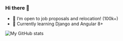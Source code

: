 ### Hi there 👋

- :telescope: I’m open to job proposals and relocation! (100k+)
- :seedling: Currently learning Django and Angular 8+

![My GitHub stats](https://github-readme-stats.vercel.app/api?username=murraco&count_private=true&show_icons=true&hide=contribs,,issues)

<!--
**murraco/murraco** is a ✨ _special_ ✨ repository because its `README.md` (this file) appears on your GitHub profile.

Here are some ideas to get you started:

- 🔭 I’m currently working on ...
- 🌱 I’m currently learning ...
- 👯 I’m looking to collaborate on ...
- 🤔 I’m looking for help with ...
- 💬 Ask me about ...
- 📫 How to reach me: ...
- 😄 Pronouns: ...
- ⚡ Fun fact: ...
-->
